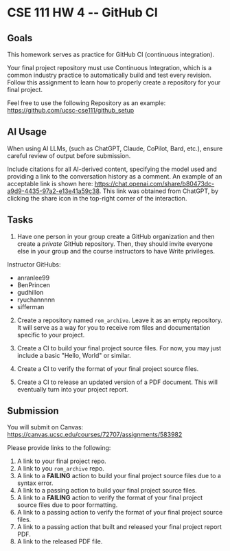 # CSE 111 HW 4 -- GitHub CI

## Goals

This homework serves as practice for GitHub CI (continuous integration).

Your final project repository must use Continuous Integration, which is a common industry practice to automatically build and test every revision. Follow this assignment to learn how to properly create a repository for your final project.

Feel free to use the following Repository as an example: <https://github.com/ucsc-cse111/github_setup>

## AI Usage

When using AI LLMs, (such as ChatGPT, Claude, CoPilot, Bard, etc.), ensure careful review of output before submission.

Include citations for all AI-derived content, specifying the model used and providing a link to the conversation history as a comment. An example of an acceptable link is shown here: <https://chat.openai.com/share/b80473dc-a9d9-4435-97a2-e13e41a59c38>. This link was obtained from ChatGPT, by clicking the share icon in the top-right corner of the interaction.

## Tasks

1. Have one person in your group create a GitHub organization and then create a *private* GitHub repository. Then, they should invite everyone else in your group and the course instructors to have Write privileges.

Instructor GitHubs:

* anranlee99
* BenPrincen
* gudhillon
* ryuchannnnn
* sifferman

2. Create a repository named `rom_archive`. Leave it as an empty repository. It will serve as a way for you to receive rom files and documentation specific to your project.

3. Create a CI to build your final project source files. For now, you may just include a basic "Hello, World" or similar.

4. Create a CI to verify the format of your final project source files.

5. Create a CI to release an updated version of a PDF document. This will eventually turn into your project report.

## Submission

You will submit on Canvas: <https://canvas.ucsc.edu/courses/72707/assignments/583982>

Please provide links to the following:

1. A link to your final project repo.
2. A link to you `rom_archive` repo.
3. A link to a **FAILING** action to build your final project source files due to a syntax error.
4. A link to a passing action to build your final project source files.
5. A link to a **FAILING** action to verify the format of your final project source files due to poor formatting.
6. A link to a passing action to verify the format of your final project source files.
7. A link to a passing action that built and released your final project report PDF.
8. A link to the released PDF file.